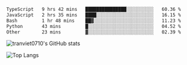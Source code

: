 <!--START_SECTION:waka-->

```txt
TypeScript   9 hrs 42 mins   ███████████████░░░░░░░░░░   60.36 %
JavaScript   2 hrs 35 mins   ████░░░░░░░░░░░░░░░░░░░░░   16.15 %
Bash         1 hr 48 mins    ██▓░░░░░░░░░░░░░░░░░░░░░░   11.23 %
Python       43 mins         █░░░░░░░░░░░░░░░░░░░░░░░░   04.52 %
Other        23 mins         ▓░░░░░░░░░░░░░░░░░░░░░░░░   02.39 %
```

<!--END_SECTION:waka-->

<!--START_SECTION:stats-->
![tranviet0710's GitHub stats](https://github-readme-stats.vercel.app/api?username=tranviet0710&show_icons=true&theme=transparent&rank_icon=github)
<!--END_SECTION:stats-->

<!--START_SECTION:repo-->
<!--END_SECTION:repo-->

<!--START_SECTION:top-lang-->
![Top Langs](https://github-readme-stats.vercel.app/api/top-langs/?username=tranviet0710&layout=pie&theme=transparent)
<!--END_SECTION:top-lang-->
